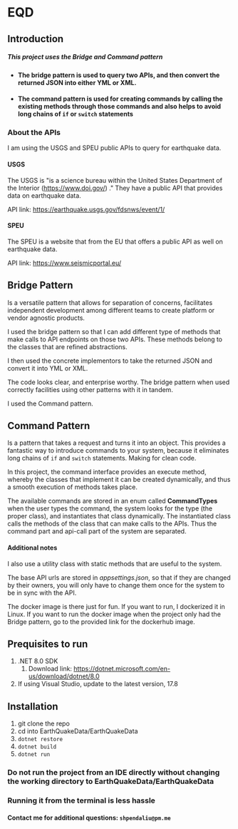 ﻿# EQD
## Introduction
##### This project uses the Bridge and Command pattern
-  #### The bridge pattern is used to query two APIs, and then convert the returned JSON into either YML or XML.
- #### The command pattern is used for creating commands by calling the existing methods through those commands and also helps to avoid long chains of ```if``` or ```switch``` statements


### About the APIs
I am using the USGS and SPEU public APIs to query for earthquake data.


#### USGS
The USGS is "is a science bureau within the United States Department of the Interior (https://www.doi.gov/) ." They have a public API that provides data on earthquake data.

API link: https://earthquake.usgs.gov/fdsnws/event/1/

#### SPEU

The SPEU is a website that from the EU that offers a public API as well on earthquake data.

API link: https://www.seismicportal.eu/


## Bridge Pattern

Is a versatile pattern that allows for separation of concerns, facilitates independent development among different teams to create platform or vendor agnostic products.

I used the bridge pattern so that I can add different type of methods that make calls to API endpoints on those two APIs. These methods belong to the classes that are refined abstractions.

I then used the concrete implementors to take the returned JSON and convert it into YML or XML.

The code looks clear, and enterprise worthy. The bridge pattern when used correctly facilities using other patterns with it in tandem.

I used the Command pattern.


## Command Pattern
Is a pattern that takes a request and turns it into an object. This provides a fantastic way to introduce commands to your system, because it eliminates long chains of ```if``` and ```switch```  statements. Making for clean code.

In this project, the command interface provides an execute method, whereby the classes that implement it can be created dynamically, and thus a smooth execution of methods takes place.

The available commands are stored in an enum called **CommandTypes** when the user types the command, the system looks for the type (the proper class), and instantiates that class dynamically.   The instantiated class calls the methods of the class that can make calls to the APIs. Thus the command part and api-call part of the system are separated.



#### Additional notes
I also use a utility class with static methods that are useful to the system.

The base API urls are stored in *appsettings.json*, so that if they are changed by their owners, you will only have to change them once for the system to be in sync with the API.

The docker image is there just for fun. If you want to run, I dockerized it in Linux. If you want to run the docker image when the project only had the Bridge pattern, go to the provided link for the dockerhub image.



## Prequisites to run
1. .NET 8.0 SDK
   1. Download link: https://dotnet.microsoft.com/en-us/download/dotnet/8.0
2. If using Visual Studio, update to the latest version, 17.8

## Installation
1. git clone the repo
2. cd into EarthQuakeData/EarthQuakeData
3. ```dotnet restore```
4. ```dotnet build```
5. ```dotnet run```

### Do not run the project from an IDE directly without changing the working directory to EarthQuakeData/EarthQuakeData
### Running it from the terminal is less hassle


#### Contact me for additional questions: ```shpendaliu@pm.me```
